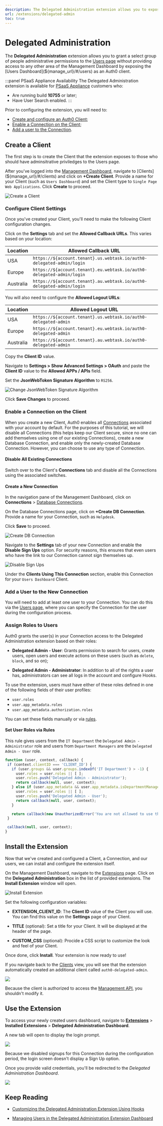 ```yaml
---
description: The Delegated Administration extension allows you to expose the Users dashboard to a group of users, without allowing them access to the dashboard.
url: /extensions/delegated-admin
toc: true
---
```


# Delegated Administration

The **Delegated Administration** extension allows you to grant a select group of people administrative permissions to the [Users page](${manage_url}/#/users) without providing access to any other area of the Management Dashboard by exposing the [Users Dashboard](${manage_url}/#/users) as an Auth0 client.

:::panel PSaaS Appliance Availability
The Delegated Administration extension is available for [PSaaS Appliance](/appliance) customers who:

* Are running build **10755** or later;
* Have User Search enabled.
:::

Prior to configuring the extension, you will need to:

* [Create and configure an Auth0 Client](#create-a-client);
* [Enable a Connection on the Client](#enable-a-connection-on-the-client);
* [Add a user to the Connection](#add-a-user-to-the-new-connection).

## Create a Client

The first step is to create the Client that the extension exposes to those who should have adminsitrative priviledges to the Users page.

After you've logged into the [Management Dashboard](${manage_url}), navigate to [Clients](${manage_url}/#/clients) and click on **+Create Client**. Provide a name for your Client (such as `Users Dashboard`) and set the Client type to `Single Page Web Applications`. Click **Create** to proceed.

![Create a Client](/media/articles/extensions/delegated-admin/create-client.png)

### Configure Client Settings

Once you've created your Client, you'll need to make the following Client configuration changes.

Click on the **Settings** tab and set the **Allowed Callback URLs**. This varies based on your location:

| Location | Allowed Callback URL |
| --- | --- |
| USA | `https://${account.tenant}.us.webtask.io/auth0-delegated-admin/login` |
| Europe | `https://${account.tenant}.eu.webtask.io/auth0-delegated-admin/login` |
| Australia | `https://${account.tenant}.au.webtask.io/auth0-delegated-admin/login` |

You will also need to configure the **Allowed Logout URLs**:
 
| Location | Allowed Logout URL |
| --- | --- |
| USA | `https://${account.tenant}.us.webtask.io/auth0-delegated-admin` |
| Europe | `https://${account.tenant}.eu.webtask.io/auth0-delegated-admin` |
| Australia | `https://${account.tenant}.au.webtask.io/auth0-delegated-admin` |

Copy the **Client ID** value.

Navigate to **Settings > Show Advanced Settings > OAuth** and paste the **Client ID** value to the **Allowed APPs / APIs** field.

Set the **JsonWebToken Signature Algorithm** to `RS256`.

![Change JsonWebToken Signature Algorithm](/media/articles/extensions/delegated-admin/set-rs256.png)

Click **Save Changes** to proceed.

### Enable a Connection on the Client

When you create a new Client, Auth0 enables all [Connections](/identityproviders) associated with your account by default. For the purposes of this tutorial, we will disable all Connections (this helps keep our Client secure, since no one can add themselves using one of our existing Connections), create a new Database Connection, and enable only the newly-created Database Connection. However, you can choose to use any type of Connection.

#### Disable All Existing Connections

Switch over to the Client's **Connections** tab and disable all the Connections using the associated switches.

#### Create a New Connection

In the navigation pane of the Management Dashboard, click on **Connections** > [Database Connections](${manage_url}/#/connections/database).

On the Database Connections page, click on **+Create DB Connection**. Provide a name for your Connection, such as `Helpdesk`. 

Click **Save** to proceed.

![Create DB Connection](/media/articles/extensions/delegated-admin/create-connection.png)

Navigate to the **Settings** tab of your new Connection and enable the **Disable Sign Ups** option. For security reasons, this ensures that even users who have the link to our Connection cannot sign themselves up.

![Disable Sign Ups](/media/articles/extensions/delegated-admin/disable-signup.png)

Under the **Clients Using This Connection** section, enable this Connection for your `Users Dashboard` Client.

### Add a User to the New Connection

You will need to add at least one user to your Connection. You can do this via the [Users page](${manage_url}/#/users), where you can specify the Connection for the user during the configuration process.

### Assign Roles to Users

Auth0 grants the user(s) in your Connection access to the Delegated Administration extension based on their roles:

- **Delegated Admin - User**: Grants permission to search for users, create users, open users and execute actions on these users (such as `delete`, `block`, and so on);

- **Delegated Admin - Administrator**: In addition to all of the rights a user has, administrators can see all logs in the account and configure Hooks.

To use the extension, users must have either of these roles defined in one of the following fields of their user profiles:

* `user.roles`
* `user.app_metadata.roles`
* `user.app_metadata.authorization.roles`

You can set these fields manually or via [rules](/rules).

#### Set User Roles via Rules

This rule gives users from the `IT Department` the `Delegated Admin - Administrator` role and users from `Department Managers` are the `Delegated Admin - User` role.

```js
function (user, context, callback) {
 if (context.clientID === 'CLIENT_ID') {
   if (user.groups && user.groups.indexOf('IT Department') > -1) {
     user.roles = user.roles || [ ];
     user.roles.push('Delegated Admin - Administrator');
     return callback(null, user, context);
   } else if (user.app_metadata && user.app_metadata.isDepartmentManager && user.app_metadata.department && user.app_metadata.department.length) {
     user.roles = user.roles || [ ];
     user.roles.push('Delegated Admin - User');
     return callback(null, user, context);
   }

   return callback(new UnauthorizedError('You are not allowed to use this application.'));
 }

 callback(null, user, context);
}
```

## Install the Extension

Now that we've created and configured a Client, a Connection, and our users, we can install and configure the extension itself.

On the Management Dashboard, navigate to the [Extensions](${manage_url}/#/extensions) page. Click on the **Delegated Administration** box in the list of provided extensions. The **Install Extension** window will open.

![Install Extension](/media/articles/extensions/delegated-admin/install-extension.png)

Set the following configuration variables:

- **EXTENSION_CLIENT_ID**: The **Client ID** value of the Client you will use. You can find this value on the **Settings** page of your Client.

- **TITLE** (optional): Set a title for your Client. It will be displayed at the header of the page.

- **CUSTOM_CSS** (optional): Procide a CSS script to customize the look and feel of your Client.

Once done, click **Install**. Your extension is now ready to use!

If you navigate back to the [Clients](${manage_url}/#/clients) view, you will see that the extension automatically created an additional client called `auth0-delegated-admin`.

![](/media/articles/extensions/delegated-admin/two-clients.png)

Because the client is authorized to access the [Management API](/api/management/v2), you shouldn't modify it.

## Use the Extension

To access your newly created users dashboard, navigate to [**Extensions**](${manage_url}/#/extensions) > **Installed Extensions** > **Delegated Administration Dashboard**.

A new tab will open to display the login prompt.

![](/media/articles/extensions/delegated-admin/login-prompt.png)

Because we disabled signups for this Connection during the configuration period, the login screen doesn't display a Sign Up option.

Once you provide valid credentials, you'll be redirected to the *Delegated Administration Dashboard*.

![](/media/articles/extensions/delegated-admin/standard-dashboard.png)

## Keep Reading

* [Customizing the Delegated Administration Extension Using Hooks](/extensions/delegated-admin/hooks)

* [Managing Users in the Delegated Administration Extension Dashboard](/extensions/delegated-admin/manage-users)
